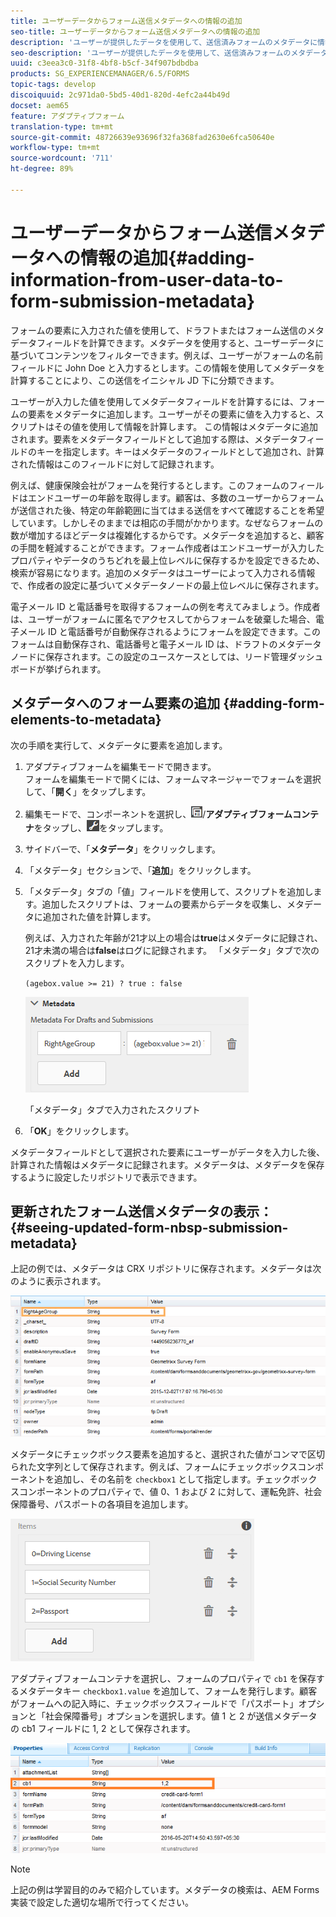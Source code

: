 ```yaml
---
title: ユーザーデータからフォーム送信メタデータへの情報の追加
seo-title: ユーザーデータからフォーム送信メタデータへの情報の追加
description: 'ユーザーが提供したデータを使用して、送信済みフォームのメタデータに情報を追加する方法を学習します。 '
seo-description: 'ユーザーが提供したデータを使用して、送信済みフォームのメタデータに情報を追加する方法を学習します。 '
uuid: c3eea3c0-31f8-4bf8-b5cf-34f907bdbdba
products: SG_EXPERIENCEMANAGER/6.5/FORMS
topic-tags: develop
discoiquuid: 2c971da0-5bd5-40d1-820d-4efc2a44b49d
docset: aem65
feature: アダプティブフォーム
translation-type: tm+mt
source-git-commit: 48726639e93696f32fa368fad2630e6fca50640e
workflow-type: tm+mt
source-wordcount: '711'
ht-degree: 89%

---
```



# ユーザーデータからフォーム送信メタデータへの情報の追加{#adding-information-from-user-data-to-form-submission-metadata}

フォームの要素に入力された値を使用して、ドラフトまたはフォーム送信のメタデータフィールドを計算できます。メタデータを使用すると、ユーザーデータに基づいてコンテンツをフィルターできます。例えば、ユーザーがフォームの名前フィールドに John Doe と入力するとします。この情報を使用してメタデータを計算することにより、この送信をイニシャル JD 下に分類できます。

ユーザーが入力した値を使用してメタデータフィールドを計算するには、フォームの要素をメタデータに追加します。ユーザーがその要素に値を入力すると、スクリプトはその値を使用して情報を計算します。 この情報はメタデータに追加されます。要素をメタデータフィールドとして追加する際は、メタデータフィールドのキーを指定します。キーはメタデータのフィールドとして追加され、計算された情報はこのフィールドに対して記録されます。

例えば、健康保険会社がフォームを発行するとします。このフォームのフィールドはエンドユーザーの年齢を取得します。顧客は、多数のユーザーからフォームが送信された後、特定の年齢範囲に当てはまる送信をすべて確認することを希望しています。しかしそのままでは相応の手間がかかります。なぜならフォームの数が増加するほどデータは複雑化するからです。メタデータを追加すると、顧客の手間を軽減することができます。フォーム作成者はエンドユーザーが入力したプロパティやデータのうちどれを最上位レベルに保存するかを設定できるため、検索が容易になります。追加のメタデータはユーザーによって入力される情報で、作成者の設定に基づいてメタデータノードの最上位レベルに保存されます。

電子メール ID と電話番号を取得するフォームの例を考えてみましょう。作成者は、ユーザーがフォームに匿名でアクセスしてからフォームを破棄した場合、電子メール ID と電話番号が自動保存されるようにフォームを設定できます。このフォームは自動保存され、電話番号と電子メール ID は、ドラフトのメタデータノードに保存されます。この設定のユースケースとしては、リード管理ダッシュボードが挙げられます。

## メタデータへのフォーム要素の追加  {#adding-form-elements-to-metadata}

次の手順を実行して、メタデータに要素を追加します。

1. アダプティブフォームを編集モードで開きます。\
   フォームを編集モードで開くには、フォームマネージャーでフォームを選択して、「**開く**」をタップします。
1. 編集モードで、コンポーネントを選択し、![フィールドレベル](assets/field-level.png)/**アダプティブフォームコンテナ**&#x200B;をタップし、![cmppr](assets/cmppr.png)をタップします。
1. サイドバーで、「**メタデータ**」をクリックします。
1. 「メタデータ」セクションで、「**追加**」をクリックします。
1. 「メタデータ」タブの「値」フィールドを使用して、スクリプトを追加します。追加したスクリプトは、フォームの要素からデータを収集し、メタデータに追加された値を計算します。

   例えば、入力された年齢が21才以上の場合は&#x200B;**true**&#x200B;はメタデータに記録され、21才未満の場合は&#x200B;**false**&#x200B;はログに記録されます。 「メタデータ」タブで次のスクリプトを入力します。

   `(agebox.value >= 21) ? true : false`

   ![メタデータスクリプト](assets/add-element-metadata.png)

   「メタデータ」タブで入力されたスクリプト

1. 「**OK**」をクリックします。

メタデータフィールドとして選択された要素にユーザーがデータを入力した後、計算された情報はメタデータに記録されます。メタデータは、メタデータを保存するように設定したリポジトリで表示できます。

## 更新されたフォーム送信メタデータの表示：{#seeing-updated-form-nbsp-submission-metadata}

上記の例では、メタデータは CRX リポジトリに保存されます。メタデータは次のように表示されます。

![メタデータ](assets/metadata_entry_new.png)

メタデータにチェックボックス要素を追加すると、選択された値がコンマで区切られた文字列として保存されます。例えば、フォームにチェックボックスコンポーネントを追加し、その名前を `checkbox1` として指定します。チェックボックスコンポーネントのプロパティで、値 0、1 および 2 に対して、運転免許、社会保障番号、パスポートの各項目を追加します。

![チェックボックスに入力された複数の値の保存](assets/checkbox-metadata.png)

アダプティブフォームコンテナを選択し、フォームのプロパティで `cb1` を保存するメタデータキー `checkbox1.value` を追加して、フォームを発行します。顧客がフォームへの記入時に、チェックボックスフィールドで「パスポート」オプションと「社会保障番号」オプションを選択します。値 1 と 2 が送信メタデータの cb1 フィールドに 1, 2 として保存されます。

![チェックボックスフィールドで選択された複数の値のメタデータへの入力](assets/metadata-entry.png)

>[!NOTE]
>
>上記の例は学習目的のみで紹介しています。メタデータの検索は、AEM Forms 実装で設定した適切な場所で行ってください。

